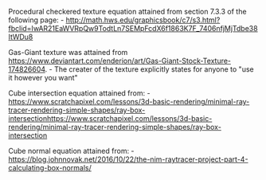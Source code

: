 Procedural checkered texture equation attained from section 7.3.3 of the following page:
    - http://math.hws.edu/graphicsbook/c7/s3.html?fbclid=IwAR21EaWVRpQw9TodtLn7SEMpFcdX6f1863K7F_7406nfjMjTdbe38ItWDu8

Gas-Giant texture was attained from https://www.deviantart.com/enderion/art/Gas-Giant-Stock-Texture-174826604.
    - The creater of the texture explicitly states for anyone to "use it however you want"

Cube intersection equation attained from:
    - https://www.scratchapixel.com/lessons/3d-basic-rendering/minimal-ray-tracer-rendering-simple-shapes/ray-box-intersectionhttps://www.scratchapixel.com/lessons/3d-basic-rendering/minimal-ray-tracer-rendering-simple-shapes/ray-box-intersection

Cube normal equation attained from:
    - https://blog.johnnovak.net/2016/10/22/the-nim-raytracer-project-part-4-calculating-box-normals/
